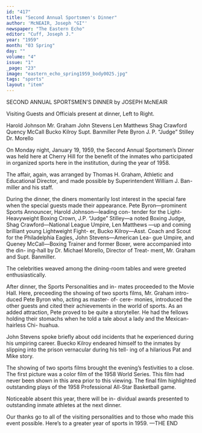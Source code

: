 ```yaml
---
id: "417"
title: "Second Annual Sportsmen's Dinner"
author: 'McNEAIR, Joseph "GI"'
newspaper: "The Eastern Echo"
editor: "Cuff, Joseph J."
year: "1959"
month: "03 Spring"
day: ""
volume: "4"
issue: "1"
_page: "23"
image: "eastern_echo_spring1959_body0025.jpg"
tags: "sports"
layout: "item"
---
```

SECOND ANNUAL
SPORTSMEN'S DINNER
by JOSEPH McNEAIR

Visiting Guests and Officials
present at dinner, Left to Right.

Harold Johnson
Mr. Graham
John Stevens
Len Matthews
Shag Crawford
Quency McCall
Bucko Kilroy
Supt. Banmiller
Pete Byron
J. P. “Judge” Stilley
Dr. Morello

On Monday night, January 19, 1959, the Second
Annual Sportsmen’s Dinner was held here at Cherry
Hill for the benefit of the inmates who participated
in organized sports here in the institution, during
the year of 1958.

The affair, again, was arranged by Thomas H.
Graham, Athletic and Educational Director, and
made possible by Superintendent William J. Ban-
miller and his staff.

During the dinner, the diners momentarily lost
interest in the special fare when the special guests
made their appearance. Pete Byron—prominent
Sports Announcer, Harold Johnson—leading con-
tender for the Light-Heavyweight Boxing Crown,
J.P. “Judge” Stilley—a noted Boxing Judge, Shag
Crawford—National League Umpire, Len Matthews
—up and coming brilliant young Lightweight Fight-
er, Bucko Kilroy—Asst. Coach and Scout for the
Philadelphia Eagles, John Stevens—American Lea-
gue Umpire, and Queney McCall—Boxing Trainer
and former Boxer, were accompanied into the din-
ing-hall by Dr. Michael Morello, Director of Treat-
ment, Mr. Graham and Supt. Banmiller.

The celebrities weaved among the dining-room
tables and were greeted enthusiastically.

After dinner, the Sports Personalities and in-
mates proceeded to the Movie Hall. Here, preceeding
the showing of two sports films, Mr. Graham intro-
duced Pete Byron who, acting as master- of- cere-
monies, introduced the other guests and cited their
achievements in the world of sports. As an added
attraction, Pete proved to be quite a storyteller. He
had the fellows holding their stomachs when he told
a tale about a lady and the Mexican-hairless Chi-
huahua.

John Stevens spoke briefly about odd incidents
that he experienced during his umpiring career.
Buecko Kilroy endeared himself to the inmates by
slipping into the prison vernacular during his tell-
ing of a hilarious Pat and Mike story.

The showing of two sports films brought the
evening’s festivities to a close. The first picture was
a color film of the 1958 World Series. This film had
never been shown in this area prior to this viewing.
The final film highlighted outstanding plays of the
1958 Professional All-Star Basketball game.

Noticeable absent this year, there will be in-
dividual awards presented to outstanding inmate
athletes at the next dinner.

Our thanks go to all of the visiting personalities
and to those who made this event possible. Here’s
to a greater year of sports in 1959. —THE END
